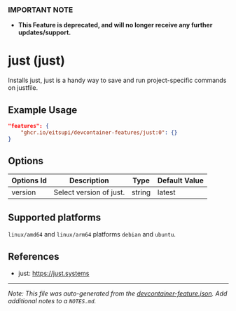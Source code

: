 
### **IMPORTANT NOTE**
- **This Feature is deprecated, and will no longer receive any further updates/support.**

# just (just)

Installs just, just is a handy way to save and run project-specific commands on justfile.

## Example Usage

```json
"features": {
    "ghcr.io/eitsupi/devcontainer-features/just:0": {}
}
```

## Options

| Options Id | Description | Type | Default Value |
|-----|-----|-----|-----|
| version | Select version of just. | string | latest |

<!-- markdownlint-disable MD041 -->

## Supported platforms

`linux/amd64` and `linux/arm64` platforms `debian` and `ubuntu`.

## References

- just: <https://just.systems>


---

_Note: This file was auto-generated from the [devcontainer-feature.json](https://github.com/eitsupi/devcontainer-features/blob/main/src/just/devcontainer-feature.json).  Add additional notes to a `NOTES.md`._
